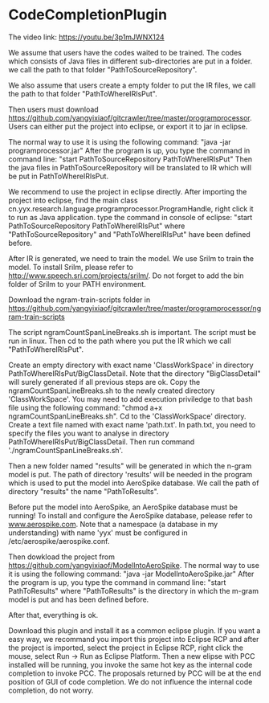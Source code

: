 # CodeCompletionPlugin

The video link:  https://youtu.be/3p1mJWNX124

We assume that users have the codes waited to be trained. The codes which consists of Java files in different sub-directories are put in a folder. we call the path to that folder  "PathToSourceRepository".

We also assume that users create a empty folder to put the IR files, we call the path to that folder "PathToWhereIRIsPut".

Then users must download https://github.com/yangyixiaof/gitcrawler/tree/master/programprocessor. Users can either put the project into eclipse, or export it to jar in eclipse.

The normal way to use it is using the following command:
"java -jar programprocessor.jar"
After the program is up, you type the command in command line:
"start PathToSourceRepository PathToWhereIRIsPut"
Then the java files in PathToSourceRepository will be translated to IR which will be put in PathToWhereIRIsPut.

We recommend to use the project in eclipse directly. After importing the project into eclipse, find the main class cn.yyx.research.language.programprocessor.ProgramHandle, right click it to run as Java application.
type the command in console of eclipse:
"start PathToSourceRepository PathToWhereIRIsPut"
where "PathToSourceRepository" and "PathToWhereIRIsPut" have been defined before.

After IR is generated, we need to train the model. We use Srilm to train the model. To install Srilm, please refer to http://www.speech.sri.com/projects/srilm/. Do not forget to add the bin folder of Srilm to your PATH environment.

Download the ngram-train-scripts folder in https://github.com/yangyixiaof/gitcrawler/tree/master/programprocessor/ngram-train-scripts

The script ngramCountSpanLineBreaks.sh is important. The script must be run in linux. Then cd to the path where you put the IR which we call "PathToWhereIRIsPut".

Create an empty directory with exact name 'ClassWorkSpace' in directory PathToWhereIRIsPut/BigClassDetail. Note that the directory "BigClassDetail" will surely generated if all previous steps are ok. Copy the ngramCountSpanLineBreaks.sh to the newly created directory 'ClassWorkSpace'. You may need to add execution priviledge to that bash file using the following command: "chmod a+x ngramCountSpanLineBreaks.sh". Cd to the 'ClassWorkSpace' directory. Create a text file named with exact name 'path.txt'. In path.txt, you need to specify the files you want to analyse in directory PathToWhereIRIsPut/BigClassDetail. Then run command './ngramCountSpanLineBreaks.sh'.

Then a new folder named "results" will be generated in which the n-gram model is put. The path of directory 'results' will be needed in the program which is used to put the model into AeroSpike database. We call the path of directory "results" the name "PathToResults".

Before put the model into AeroSpike, an AeroSpike database must be running! To install and configure the AeroSpike database, pelease refer to www.aerospike.com. Note that a namespace (a database in my understanding) with name 'yyx' must be configured in /etc/aerospike/aerospike.conf.

Then dowkload the project from https://github.com/yangyixiaof/ModelIntoAeroSpike.
The normal way to use it is using the following command:
"java -jar ModelIntoAeroSpike.jar"
After the program is up, you type the command in command line:
"start PathToResults"
where "PathToResults" is the directory in which the m-gram model is put and has been defined before.

After that, everything is ok.

Download this plugin and install it as a common eclipse plugin. If you want a easy way, we recommand you import this project into Eclipse RCP and after the project is imported, select the project in Eclipse RCP, right click the mouse, select Run -> Run as Eclipse Platform. Then a new elipse with PCC installed will be running, you invoke the same hot key as the internal code completion to invoke PCC. The proposals returned by PCC will be at the end position of GUI of code completion. We do not influence the internal code completion, do not worry.
